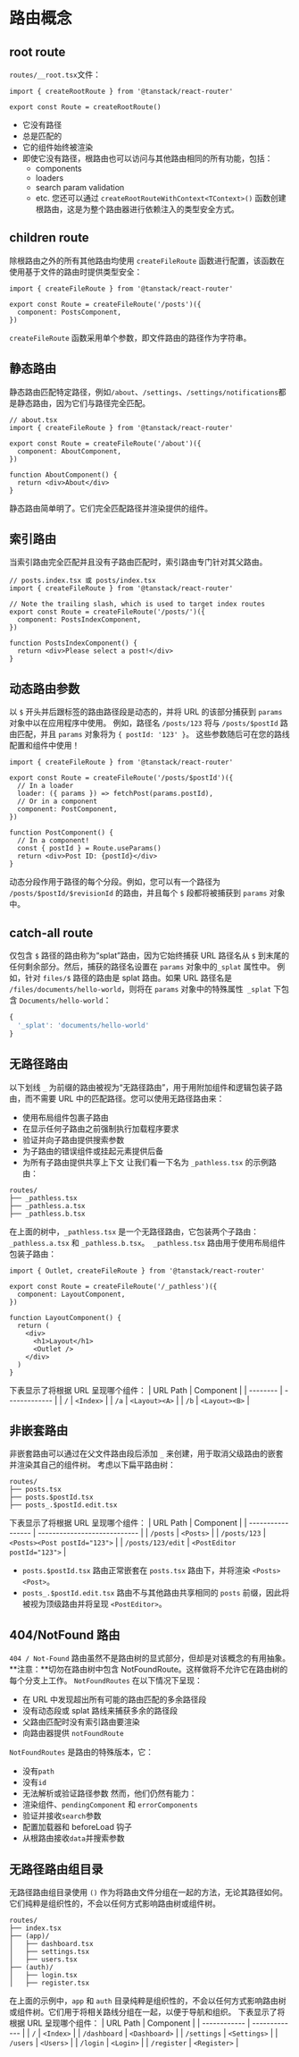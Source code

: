# 路由概念

## root route
`routes/__root.tsx`文件：
```tsx
import { createRootRoute } from '@tanstack/react-router'

export const Route = createRootRoute()
```
- 它没有路径
- 总是匹配的
- 它的组件始终被渲染
- 即使它没有路径，根路由也可以访问与其他路由相同的所有功能，包括：
  - components
  - loaders
  - search param validation
  - etc.
您还可以通过 `createRootRouteWithContext<TContext>()` 函数创建根路由，这是为整个路由器进行依赖注入的类型安全方式。

## children route
除根路由之外的所有其他路由均使用 `createFileRoute` 函数进行配置，该函数在使用基于文件的路由时提供类型安全：
```tsx
import { createFileRoute } from '@tanstack/react-router'

export const Route = createFileRoute('/posts')({
  component: PostsComponent,
})
```
`createFileRoute` 函数采用单个参数，即文件路由的路径作为字符串。

## 静态路由
静态路由匹配特定路径，例如`/about`、`/settings`、`/settings/notifications`都是静态路由，因为它们与路径完全匹配。
```tsx
// about.tsx
import { createFileRoute } from '@tanstack/react-router'

export const Route = createFileRoute('/about')({
  component: AboutComponent,
})

function AboutComponent() {
  return <div>About</div>
}
```
静态路由简单明了。它们完全匹配路径并渲染提供的组件。


## 索引路由
当索引路由完全匹配并且没有子路由匹配时，索引路由专门针对其父路由。
```tsx
// posts.index.tsx 或 posts/index.tsx
import { createFileRoute } from '@tanstack/react-router'

// Note the trailing slash, which is used to target index routes
export const Route = createFileRoute('/posts/')({
  component: PostsIndexComponent,
})

function PostsIndexComponent() {
  return <div>Please select a post!</div>
}
```

## 动态路由参数
以 `$` 开头并后跟标签的路由路径段是动态的，并将 URL 的该部分捕获到 `params` 对象中以在应用程序中使用。
例如，路径名 `/posts/123` 将与 `/posts/$postId` 路由匹配，并且 `params` 对象将为 `{ postId: '123' }`。
这些参数随后可在您的路线配置和组件中使用！
```tsx
import { createFileRoute } from '@tanstack/react-router'

export const Route = createFileRoute('/posts/$postId')({
  // In a loader
  loader: ({ params }) => fetchPost(params.postId),
  // Or in a component
  component: PostComponent,
})

function PostComponent() {
  // In a component!
  const { postId } = Route.useParams()
  return <div>Post ID: {postId}</div>
}
```
动态分段作用于路径的每个分段。例如，您可以有一个路径为 `/posts/$postId/$revisionId` 的路由，并且每个 `$` 段都将被捕获到 `params` 对象中。


## catch-all route
仅包含 `$` 路径的路由称为“splat”路由，因为它始终捕获 URL 路径名从 `$` 到末尾的任何剩余部分。然后，捕获的路径名设置在 `params` 对象中的`_splat` 属性中。
例如，针对 `files/$` 路径的路由是 splat 路由。如果 URL 路径名是 `/files/documents/hello-world`，则将在 `params` 对象中的特殊属性` _splat` 下包含 `Documents/hello-world`：
```ts
{
  '_splat': 'documents/hello-world'
}
```

## 无路径路由
以下划线 `_` 为前缀的路由被视为“无路径路由”，用于用附加组件和逻辑包装子路由，而不需要 URL 中的匹配路径。您可以使用无路径路由来：
- 使用布局组件包裹子路由
- 在显示任何子路由之前强制执行加载程序要求
- 验证并向子路由提供搜索参数
- 为子路由的错误组件或挂起元素提供后备
- 为所有子路由提供共享上下文
让我们看一下名为 `_pathless.tsx` 的示例路由：
```
routes/
├── _pathless.tsx
├── _pathless.a.tsx
├── _pathless.b.tsx
```
在上面的树中，`_pathless.tsx` 是一个无路径路由，它包装两个子路由：`_pathless.a.tsx` 和 `_pathless.b.tsx`。` _pathless.tsx` 路由用于使用布局组件包装子路由：
```tsx
import { Outlet, createFileRoute } from '@tanstack/react-router'

export const Route = createFileRoute('/_pathless')({
  component: LayoutComponent,
})

function LayoutComponent() {
  return (
    <div>
      <h1>Layout</h1>
      <Outlet />
    </div>
  )
}
```
下表显示了将根据 URL 呈现哪个组件：
| URL Path | Component     |
| -------- | ------------- |
| `/`      | `<Index>`     |
| `/a`     | `<Layout><A>` |
| `/b`     | `<Layout><B>` |


## 非嵌套路由
非嵌套路由可以通过在父文件路由段后添加 `_` 来创建，用于取消父级路由的嵌套并渲染其自己的组件树。
考虑以下扁平路由树：
```
routes/
├── posts.tsx
├── posts.$postId.tsx
├── posts_.$postId.edit.tsx
```
下表显示了将根据 URL 呈现哪个组件：
| URL Path          | Component                    |
| ----------------- | ---------------------------- |
| `/posts`          | `<Posts>`                    |
| `/posts/123`      | `<Posts><Post postId="123">` |
| `/posts/123/edit` | `<PostEditor postId="123">`  |
- `posts.$postId.tsx` 路由正常嵌套在 `posts.tsx` 路由下，并将渲染 `<Posts><Post>`。
- `posts_.$postId.edit.tsx` 路由不与其他路由共享相同的 `posts` 前缀，因此将被视为顶级路由并将呈现 `<PostEditor>`。

## 404/NotFound 路由
`404 / Not-Found` 路由虽然不是路由树的显式部分，但却是对该概念的有用抽象。
**注意：**切勿在路由树中包含 NotFoundRoute。这样做将不允许它在路由树的每个分支上工作。
`NotFoundRoutes` 在以下情况下呈现：
- 在 URL 中发现超出所有可能的路由匹配的多余路径段
- 没有动态段或 splat 路线来捕获多余的路径段
- 父路由匹配时没有索引路由要渲染
- 向路由器提供 `notFoundRoute`

`NotFoundRoutes` 是路由的特殊版本，它：
- 没有`path`
- 没有`id`
- 无法解析或验证路径参数
然而，他们仍然有能力：
- 渲染组件、`pendingComponent` 和 `errorComponents`
- 验证并接收`search`参数
- 配置加载器和 beforeLoad 钩子
- 从根路由接收`data`并搜索参数

## 无路径路由组目录
无路径路由组目录使用 `()` 作为将路由文件分组在一起的方法，无论其路径如何。它们纯粹是组织性的，不会以任何方式影响路由树或组件树。
```
routes/
├── index.tsx
├── (app)/
│   ├── dashboard.tsx
│   ├── settings.tsx
│   ├── users.tsx
├── (auth)/
│   ├── login.tsx
│   ├── register.tsx

```
在上面的示例中，`app` 和 `auth` 目录纯粹是组织性的，不会以任何方式影响路由树或组件树。它们用于将相关路线分组在一起，以便于导航和组织。
下表显示了将根据 URL 呈现哪个组件：
| URL Path     | Component     |
| ------------ | ------------- |
| `/`          | `<Index>`     |
| `/dashboard` | `<Dashboard>` |
| `/settings`  | `<Settings>`  |
| `/users`     | `<Users>`     |
| `/login`     | `<Login>`     |
| `/register`  | `<Register>`  |

